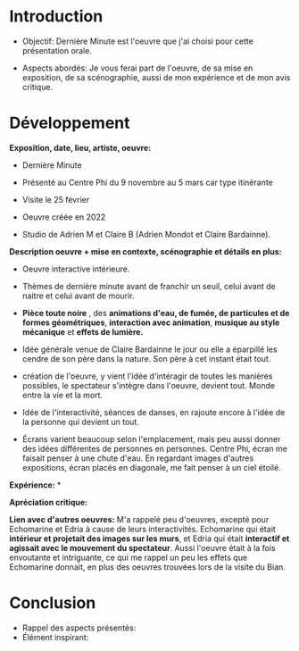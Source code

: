 # Introduction

* Objectif: Dernière Minute est l'oeuvre que j'ai choisi pour cette présentation orale.

* Aspects abordés: Je vous ferai part de l'oeuvre, de sa mise en exposition, de sa scénographie, aussi de mon expérience et de mon avis critique.

# Développement

**Exposition, date, lieu, artiste, oeuvre:**
* Dernière Minute
* Présenté au Centre Phi du 9 novembre au 5 mars car type itinérante
* Visite le 25 février

* Oeuvre créée en 2022
* Studio de Adrien M et Claire B (Adrien Mondot et Claire Bardainne).


**Description oeuvre + mise en contexte, scénographie et détails en plus:**
* Oeuvre interactive intérieure.
* Thèmes de dernière minute avant de franchir un seuil, celui avant de naitre et celui avant de mourir.
* **Pièce toute noire** , des **animations d'eau, de fumée, de particules et de formes géométriques**, **interaction avec animation**, **musique au style mécanique** et **effets de lumière.**

* Idée générale venue de Claire Bardainne le jour ou elle a éparpillé les cendre de son père dans la nature. Son père à cet instant était tout.
* création de l'oeuvre, y vient l'idée d'intéragir de toutes les manières possibles, le spectateur s'intègre dans l'oeuvre, devient tout. Monde entre la vie et la mort.
* Idée de l'interactivité, séances de danses, en rajoute encore à l'idée de la personne qui devient un tout.
* Écrans varient beaucoup selon l'emplacement, mais peu aussi donner des idées différentes de personnes en personnes. Centre Phi, écran me faisait penser à une chute d'eau. En regardant images d'autres expositions, écran placés en diagonale, me fait penser à un ciel étoilé.

**Expérience:**
* 

**Apréciation critique:**

**Lien avec d'autres oeuvres:** M'a rappelé peu d'oeuvres, excepté pour Echomarine et Edria à cause de leurs interactivités. Echomarine qui était **intérieur et projetait des images sur les murs**, et Edria qui était **interactif et agissait avec le mouvement du spectateur**. Aussi l'oeuvre était à la fois envoutante et intriguante, ce qui me rappel un peu les effets que Echomarine donnait, en plus des oeuvres trouvées lors de la visite du Bian.

# Conclusion

* Rappel des aspects présentés:
* Élément inspirant:
